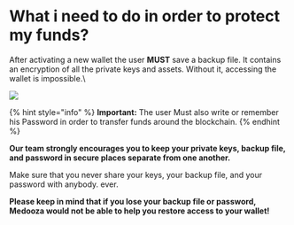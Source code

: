 # What i need to do in order to protect my funds?

After activating a new wallet the user **MUST** save a backup file. It contains an encryption of all the private keys and assets. Without it, accessing the wallet is impossible.\


![](https://medooza.io/wp-content/uploads/2018/11/medooza-wallet-faq-3-1.png)

{% hint style="info" %}
**Important:** The user Must also write or remember his Password in order to transfer funds around the blockchain.
{% endhint %}

**Our team strongly encourages you to keep your private keys, backup file, and password in secure places separate from one another.**

Make sure that you never share your keys, your backup file, and your password with anybody. ever.

**Please keep in mind that if you lose your backup file or password, Medooza would not be able to help you restore access to your wallet!**
